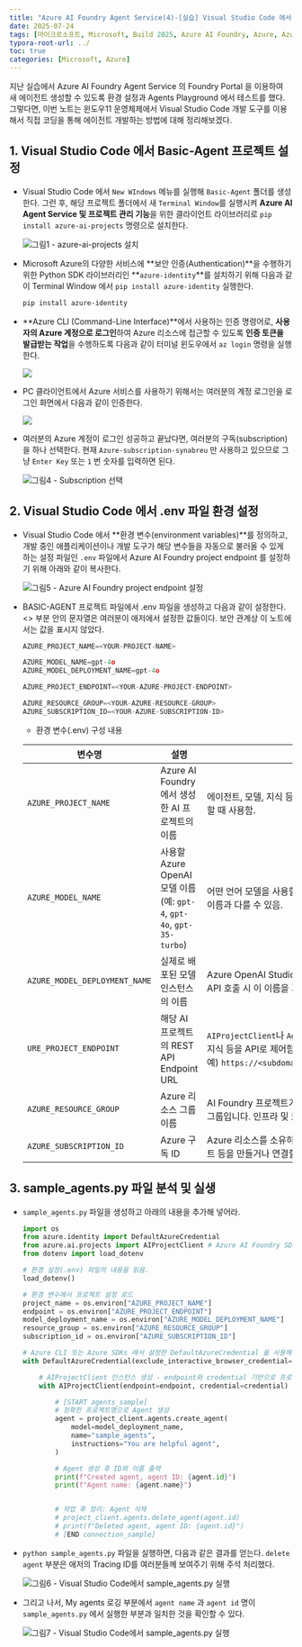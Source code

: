 ```yaml
---
title: "Azure AI Foundry Agent Service(4)-[실습] Visual Studio Code 에서 새 에이전트 개발"
date: 2025-07-24
tags: [마이크로소프트, Microsoft, Build 2025, Azure AI Foundry, Azure, Azure AI Foundry SDK, Azure OpenAI Studio, Azure OpenAI Service, Azure Machine Learning, Azure App Service, Azure Key Vault, Azure Monitor, Agentic DevOps, Github Copilot, DevOps, MLOps, Software Factory]
typora-root-url: ../
toc: true
categories: [Microsoft, Azure]
---
```

지난 실습에서 Azure AI Foundry Agent Service 의 Foundry Portal 을 이용하여 새 에이전트 생성할 수 있도록 환경 설정과 Agents Playground 에서 테스트를 했다. 그렇다면, 이번 노트는 윈도우11 운영체제에서 Visual Studio Code 개발 도구를 이용해서 직접 코딩을 통해 에이전트 개발하는 방법에 대해 정리해보겠다.

## 1. Visual Studio Code 에서 Basic-Agent 프로젝트 설정

* Visual Studio Code 에서 `New WIndows` 메뉴를 실행해 `Basic-Agent` 폴더를 생성한다.  그런 후, 해당 프로젝트 폴더에서 새 `Terminal Window`를 실행시켜  **Azure AI Agent Service 및 프로젝트 관리 기능**을 위한 클라이언트 라이브러리로 `pip install azure-ai-projects` 명령으로 설치한다.

  ![그림1 - azure-ai-projects 설치](/../images/2025-07/VSCode-Agent01.png)
* Microsoft Azure의 다양한 서비스에 **보안 인증(Authentication)**을 수행하기 위한 Python SDK 라이브러리인 **`azure-identity`**를 설치하기 위해 다음과 같이 Terminal Window 에서 `pip install azure-identity` 실행한다.

  ```bash
  pip install azure-identity
  ```
* **Azure CLI (Command-Line Interface)**에서 사용하는 인증 명령어로, **사용자의 Azure 계정으로 로그인**하여 Azure 리소스에 접근할 수 있도록 **인증 토큰을 발급받는 작업**을 수행하도록 다음과 같이 터미널 윈도우에서 `az login` 명령을 실행한다.

  ![](/../images/2025-07/VSCode-Agent02.png)
* PC 클라이언트에서 Azure 서비스를 사용하기 위해서는 여러분의 계정 로그인을 로그인 화면에서 다음과 같이 인증한다.

  ![](/../images/2025-07/VSCode-Agent03.png)
* 여러분의 Azure 계정이 로그인 성공하고 끝났다면, 여러분의 구독(subscription)을 하나 선택한다. 현재 `Azure-subscription-synabreu` 만 사용하고 있으므로 그냥 `Enter Key` 또는 `1` 번 숫자를 입력하면 된다.

  ![그림4 - Subscription 선택](/../images/2025-07/VSCode-Agent04.png)

## 2. Visual Studio Code 에서 .env 파일 환경 설정

* Visual Studio Code 에서 **환경 변수(environment variables)**를 정의하고, 개발 중인 애플리케이션이나 개발 도구가 해당 변수들을 자동으로 불러올 수 있게 하는 설정 파일인 `.env` 파일에서 Azure AI Foundry project endpoint 를 설정하기 위해 아래와 같이 복사한다.

  ![그림5 - Azure AI Foundry project endpoint 설정](/../images/2025-07/VSCode-Agent05.png)
  
* BASIC-AGENT 프로젝트 파일에서 .env 파일을 생성하고 다음과 같이 설정한다. <> 부분 안의 문자열은 여러분이 애저에서 설정한 값들이다. 보안 관계상 이 노트에서는 값을 표시지 않았다. 

  ```py
  AZURE_PROJECT_NAME=<YOUR-PROJECT-NAME>
  
  AZURE_MODEL_NAME=gpt-4o
  AZURE_MODEL_DEPLOYMENT_NAME=gpt-4o
  
  AZURE_PROJECT_ENDPOINT=<YOUR-AZURE-PROJECT-ENDPOINT>
  
  AZURE_RESOURCE_GROUP=<YOUR-AZURE-RESOURCE-GROUP>
  AZURE_SUBSCRIPTION_ID=<YOUR-AZURE-SUBSCRIPTION-ID>
  ```
  
  * 환경 변수(.env) 구성 내용


  | 변수명                          | 설명                                                                                  | 용도                                                                                                                                                                                |
  | ------------------------------- | ------------------------------------------------------------------------- | --------------------------------------------------------------------------------------------------------------------------------- |
  | `AZURE_PROJECT_NAME`          | Azure AI Foundry에서 생성한 AI 프로젝트의 이름                              | 에이전트, 모델, 지식 등을 관리하는 단위 프로젝트 이름. SDK에서 프로젝트를 지정할 때 사용함.                                                                                         |
  | `AZURE_MODEL_NAME`            | 사용할 Azure OpenAI 모델 이름 (예: `gpt-4`, `gpt-4o`, `gpt-35-turbo`) | 어떤 언어 모델을 사용할지 지정함. 내부 식별이나 로깅에서 사용되며, 실제 배포된 이름과 다를 수 있음.                                                                                 |
  | `AZURE_MODEL_DEPLOYMENT_NAME` | 실제로 배포된 모델 인스턴스의 이름                                          | Azure OpenAI Studio 또는 Foundry 내에서 모델을 배포할 때 붙이는 고유명. API 호출 시 이 이름을 기반으로 모델을 식별함.                                                               |
  | `URE_PROJECT_ENDPOINT`        | 해당 AI 프로젝트의 REST API Endpoint URL                                    | `AIProjectClient`나 `AgentsClient`가 이 엔드포인트를 통해 에이전트, 프로젝트, 지식 등을 API로 제어함. 예) `https://<subdomain>.services.ai.azure.com/api/projects/<project>` |
  | `AZURE_RESOURCE_GROUP`        | Azure 리소스 그룹 이름                                                      | AI Foundry 프로젝트가 속해 있는 리소스 그룹. 리소스 배포와 관리를 위한 논리적 그룹입니다. 인프라 및 보안 정책에도 영향을 줌.                                                 |
  | `AZURE_SUBSCRIPTION_ID`       | Azure 구독 ID                                                               | Azure 리소스를 소유하고 결제하는 단위인 구독의 고유 식별자로, 프로젝트, 에이전트 등을 만들거나 연결할 때 이 ID가 필요함.                                               |



## 3. sample_agents.py 파일 분석 및 실생

* `sample_agents.py` 파일을 생성하고 아래의 내용을 추가해 넣어라.

  ```python
  import os
  from azure.identity import DefaultAzureCredential
  from azure.ai.projects import AIProjectClient # Azure AI Foundry SDK (azure-ai-projects)
  from dotenv import load_dotenv
  
  # 환경 설정(.env) 파일의 내용을 읽음.
  load_dotenv()
  
  # 환경 변수에서 프로젝트 설정 로드
  project_name = os.environ["AZURE_PROJECT_NAME"]
  endpoint = os.environ["AZURE_PROJECT_ENDPOINT"]
  model_deployment_name = os.environ["AZURE_MODEL_DEPLOYMENT_NAME"]
  resource_group = os.environ["AZURE_RESOURCE_GROUP"]
  subscription_id = os.environ["AZURE_SUBSCRIPTION_ID"]
  
  # Azure CLI 또는 Azure SDKs 에서 설정한 DefaultAzureCredential 을 사용해 Azure 자격 증명 생성
  with DefaultAzureCredential(exclude_interactive_browser_credential=False) as credential:
  
      # AIProjectClient 인스턴스 생성 - endpoint와 credential 기반으로 프로젝트 연결
      with AIProjectClient(endpoint=endpoint, credential=credential) as project_client:
  
          # [START agents_sample]
          # 정확한 프로젝트명으로 Agent 생성
          agent = project_client.agents.create_agent(
              model=model_deployment_name,
              name="sample_agents",
              instructions="You are helpful agent",
          )
  
          # Agent 생성 후 ID와 이름 출력
          print(f"Created agent, agent ID: {agent.id}")
          print(f"Agent name: {agent.name}")
  
  
          # 작업 후 정리: Agent 삭제  
          # project_client.agents.delete_agent(agent.id)
          # print(f"Deleted agent, agent ID: {agent.id}")
          # [END connection_sample]
  ```

* `python sample_agents.py` 파일을 실행하면, 다음과 같은 결과를 얻는다. `delete agent` 부분은 애저의 Tracing ID를 여러분들께 보여주기 위해 주석 처리했다. 

  ![그림6 - Visual Studio Code에서 sample_agents.py 실행](/../images/2025-07/VSCode-Agent06.png)

* 그리고 나서, My agents 로깅 부분에서 `agent name` 과 `agent id` 명이 `sample_agents.py` 에서 실행한 부분과 일치한 것을 확인할 수 있다.  

  ![그림7 - Visual Studio Code에서 sample_agents.py 실행](/../images/2025-07/VSCode-Agent07.png)

  

